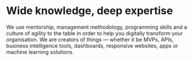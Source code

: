 # Wide knowledge, deep expertise

We use mentorship, management methodology, programming skills and a culture of agility to the table in order to help you digitally transform your organisation. We are creators of things — whether it be MVPs, APIs, business intelligence tools, dashboards, responsive websites, apps or machine learning solutions. 
